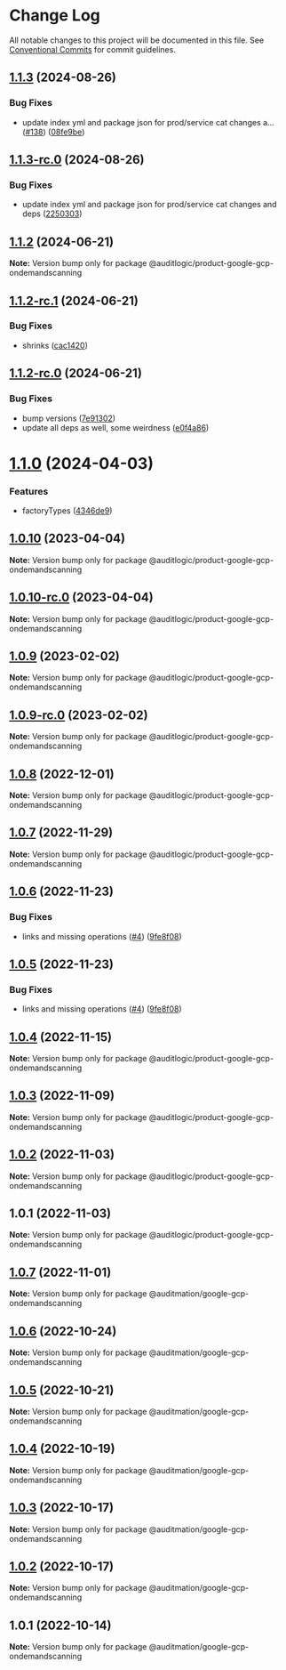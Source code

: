 # Change Log

All notable changes to this project will be documented in this file.
See [Conventional Commits](https://conventionalcommits.org) for commit guidelines.

## [1.1.3](https://github.com/auditlogic/product/compare/@auditlogic/product-google-gcp-ondemandscanning@1.1.2...@auditlogic/product-google-gcp-ondemandscanning@1.1.3) (2024-08-26)


### Bug Fixes

* update index yml and package json for prod/service cat changes a… ([#138](https://github.com/auditlogic/product/issues/138)) ([08fe9be](https://github.com/auditlogic/product/commit/08fe9beb1c8457462a19bc69caa02e6212d97e1a))





## [1.1.3-rc.0](https://github.com/auditlogic/product/compare/@auditlogic/product-google-gcp-ondemandscanning@1.1.2...@auditlogic/product-google-gcp-ondemandscanning@1.1.3-rc.0) (2024-08-26)


### Bug Fixes

* update index yml and package json for prod/service cat changes and deps ([2250303](https://github.com/auditlogic/product/commit/225030363a363608240135b7ebed386b28f01e4b))





## [1.1.2](https://github.com/auditlogic/product/compare/@auditlogic/product-google-gcp-ondemandscanning@1.1.2-rc.1...@auditlogic/product-google-gcp-ondemandscanning@1.1.2) (2024-06-21)

**Note:** Version bump only for package @auditlogic/product-google-gcp-ondemandscanning





## [1.1.2-rc.1](https://github.com/auditlogic/product/compare/@auditlogic/product-google-gcp-ondemandscanning@1.1.2-rc.0...@auditlogic/product-google-gcp-ondemandscanning@1.1.2-rc.1) (2024-06-21)


### Bug Fixes

* shrinks ([cac1420](https://github.com/auditlogic/product/commit/cac14200fefcd8183ab69fe89a47bd3f70f563e9))





## [1.1.2-rc.0](https://github.com/auditlogic/product/compare/@auditlogic/product-google-gcp-ondemandscanning@1.1.0...@auditlogic/product-google-gcp-ondemandscanning@1.1.2-rc.0) (2024-06-21)


### Bug Fixes

* bump versions ([7e91302](https://github.com/auditlogic/product/commit/7e913023b8b312150ed7762c32fbbe616be71de5))
* update all deps as well, some weirdness ([e0f4a86](https://github.com/auditlogic/product/commit/e0f4a864714e2d3de6bbf3da014d5312fe53be2f))





# [1.1.0](https://github.com/auditlogic/product/compare/@auditlogic/product-google-gcp-ondemandscanning@1.0.10...@auditlogic/product-google-gcp-ondemandscanning@1.1.0) (2024-04-03)


### Features

* factoryTypes ([4346de9](https://github.com/auditlogic/product/commit/4346de92693aee892fccf725338ffc7b80ab182b))





## [1.0.10](https://github.com/auditlogic/product/compare/@auditlogic/product-google-gcp-ondemandscanning@1.0.9...@auditlogic/product-google-gcp-ondemandscanning@1.0.10) (2023-04-04)

**Note:** Version bump only for package @auditlogic/product-google-gcp-ondemandscanning





## [1.0.10-rc.0](https://github.com/auditlogic/product/compare/@auditlogic/product-google-gcp-ondemandscanning@1.0.9...@auditlogic/product-google-gcp-ondemandscanning@1.0.10-rc.0) (2023-04-04)

**Note:** Version bump only for package @auditlogic/product-google-gcp-ondemandscanning





## [1.0.9](https://github.com/auditlogic/product/compare/@auditlogic/product-google-gcp-ondemandscanning@1.0.8...@auditlogic/product-google-gcp-ondemandscanning@1.0.9) (2023-02-02)

**Note:** Version bump only for package @auditlogic/product-google-gcp-ondemandscanning





## [1.0.9-rc.0](https://github.com/auditlogic/product/compare/@auditlogic/product-google-gcp-ondemandscanning@1.0.8...@auditlogic/product-google-gcp-ondemandscanning@1.0.9-rc.0) (2023-02-02)

**Note:** Version bump only for package @auditlogic/product-google-gcp-ondemandscanning





## [1.0.8](https://github.com/auditlogic/product/compare/@auditlogic/product-google-gcp-ondemandscanning@1.0.7...@auditlogic/product-google-gcp-ondemandscanning@1.0.8) (2022-12-01)

**Note:** Version bump only for package @auditlogic/product-google-gcp-ondemandscanning





## [1.0.7](https://github.com/auditlogic/product/compare/@auditlogic/product-google-gcp-ondemandscanning@1.0.6...@auditlogic/product-google-gcp-ondemandscanning@1.0.7) (2022-11-29)

**Note:** Version bump only for package @auditlogic/product-google-gcp-ondemandscanning





## [1.0.6](https://github.com/auditlogic/product/compare/@auditlogic/product-google-gcp-ondemandscanning@1.0.4...@auditlogic/product-google-gcp-ondemandscanning@1.0.6) (2022-11-23)


### Bug Fixes

* links and missing operations ([#4](https://github.com/auditlogic/product/issues/4)) ([9fe8f08](https://github.com/auditlogic/product/commit/9fe8f08fe7c57fdb79f991ac35bd6ac2e7dcad38))





## [1.0.5](https://github.com/auditlogic/product/compare/@auditlogic/product-google-gcp-ondemandscanning@1.0.4...@auditlogic/product-google-gcp-ondemandscanning@1.0.5) (2022-11-23)


### Bug Fixes

* links and missing operations ([#4](https://github.com/auditlogic/product/issues/4)) ([9fe8f08](https://github.com/auditlogic/product/commit/9fe8f08fe7c57fdb79f991ac35bd6ac2e7dcad38))





## [1.0.4](https://github.com/auditlogic/product/compare/@auditlogic/product-google-gcp-ondemandscanning@1.0.3...@auditlogic/product-google-gcp-ondemandscanning@1.0.4) (2022-11-15)

**Note:** Version bump only for package @auditlogic/product-google-gcp-ondemandscanning





## [1.0.3](https://github.com/auditlogic/product/compare/@auditlogic/product-google-gcp-ondemandscanning@1.0.2...@auditlogic/product-google-gcp-ondemandscanning@1.0.3) (2022-11-09)

**Note:** Version bump only for package @auditlogic/product-google-gcp-ondemandscanning





## [1.0.2](https://github.com/auditlogic/product/compare/@auditlogic/product-google-gcp-ondemandscanning@1.0.1...@auditlogic/product-google-gcp-ondemandscanning@1.0.2) (2022-11-03)

**Note:** Version bump only for package @auditlogic/product-google-gcp-ondemandscanning





## 1.0.1 (2022-11-03)

**Note:** Version bump only for package @auditlogic/product-google-gcp-ondemandscanning





## [1.0.7](https://github.com/auditmation/store-content/compare/@auditmation/google-gcp-ondemandscanning@1.0.6...@auditmation/google-gcp-ondemandscanning@1.0.7) (2022-11-01)

**Note:** Version bump only for package @auditmation/google-gcp-ondemandscanning





## [1.0.6](https://github.com/auditmation/store-content/compare/@auditmation/google-gcp-ondemandscanning@1.0.5...@auditmation/google-gcp-ondemandscanning@1.0.6) (2022-10-24)

**Note:** Version bump only for package @auditmation/google-gcp-ondemandscanning





## [1.0.5](https://github.com/auditmation/store-content/compare/@auditmation/google-gcp-ondemandscanning@1.0.4...@auditmation/google-gcp-ondemandscanning@1.0.5) (2022-10-21)

**Note:** Version bump only for package @auditmation/google-gcp-ondemandscanning





## [1.0.4](https://github.com/auditmation/store-content/compare/@auditmation/google-gcp-ondemandscanning@1.0.3...@auditmation/google-gcp-ondemandscanning@1.0.4) (2022-10-19)

**Note:** Version bump only for package @auditmation/google-gcp-ondemandscanning





## [1.0.3](https://github.com/auditmation/store-content/compare/@auditmation/google-gcp-ondemandscanning@1.0.2...@auditmation/google-gcp-ondemandscanning@1.0.3) (2022-10-17)

**Note:** Version bump only for package @auditmation/google-gcp-ondemandscanning





## [1.0.2](https://github.com/auditmation/store-content/compare/@auditmation/google-gcp-ondemandscanning@1.0.1...@auditmation/google-gcp-ondemandscanning@1.0.2) (2022-10-17)

**Note:** Version bump only for package @auditmation/google-gcp-ondemandscanning





## 1.0.1 (2022-10-14)

**Note:** Version bump only for package @auditmation/google-gcp-ondemandscanning
